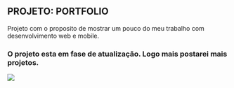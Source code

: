 ## PROJETO: PORTFOLIO

Projeto com o proposito de mostrar um pouco do meu trabalho com desenvolvimento web e mobile.

### O  projeto esta em fase de atualização. Logo mais postarei mais projetos.
<img src="./image/">
